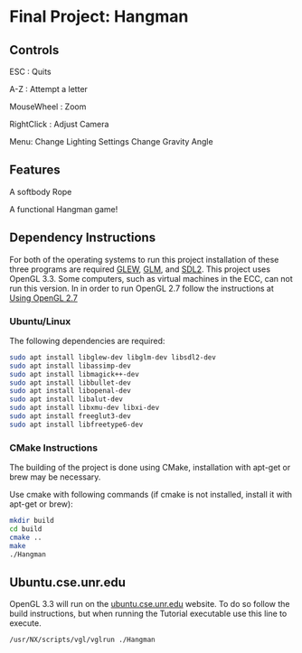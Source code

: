 # Final Project: Hangman
## Controls
ESC : Quits

A-Z : Attempt a letter

MouseWheel : Zoom

RightClick : Adjust Camera

Menu: Change Lighting Settings
	  Change Gravity Angle

## Features
A softbody Rope

A functional Hangman game!

## Dependency Instructions
For both of the operating systems to run this project installation of these three programs are required [GLEW](http://glew.sourceforge.net/), [GLM](http://glm.g-truc.net/0.9.7/index.html), and [SDL2](https://wiki.libsdl.org/Tutorials). 
This project uses OpenGL 3.3. Some computers, such as virtual machines in the ECC, can not run this version. In in order to run OpenGL 2.7 follow the instructions at [Using OpenGL 2.7](https://github.com/HPC-Vis/computer-graphics/wiki/Using-OpenGL-2.7)
 
### Ubuntu/Linux
The following dependencies are required:
```bash
sudo apt install libglew-dev libglm-dev libsdl2-dev
sudo apt install libassimp-dev
sudo apt install libmagick++-dev
sudo apt install libbullet-dev
sudo apt install libopenal-dev
sudo apt install libalut-dev
sudo apt install libxmu-dev libxi-dev
sudo apt install freeglut3-dev 
sudo apt install libfreetype6-dev
```

### CMake Instructions
The building of the project is done using CMake, installation with apt-get or brew may be necessary.

Use cmake with following commands (if cmake is not installed, install it with apt-get or brew):
```bash
mkdir build
cd build
cmake ..
make
./Hangman
```

## Ubuntu.cse.unr.edu
OpenGL 3.3 will run on the [ubuntu.cse.unr.edu](https://ubuntu.cse.unr.edu/) website. To do so follow the build instructions, but when running the Tutorial executable use this line to execute.
```bash
/usr/NX/scripts/vgl/vglrun ./Hangman
```







